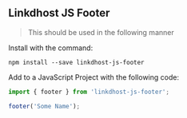 ## Linkdhost JS Footer

>This should be used in the following manner

Install with the command:

```
npm install --save linkdhost-js-footer
```

Add to a JavaScript Project with the following code:

```javascript
import { footer } from 'linkdhost-js-footer';

footer('Some Name');
```